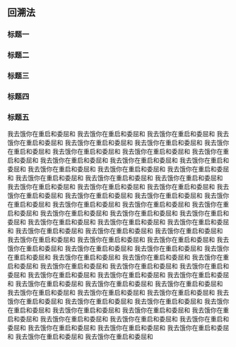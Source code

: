 ##  回溯法


### 标题一
### 标题二
### 标题三
### 标题四
### 标题五


我去饿你在重启和委屈和
我去饿你在重启和委屈和
我去饿你在重启和委屈和
我去饿你在重启和委屈和
我去饿你在重启和委屈和
我去饿你在重启和委屈和
我去饿你在重启和委屈和
我去饿你在重启和委屈和
我去饿你在重启和委屈和
我去饿你在重启和委屈和
我去饿你在重启和委屈和
我去饿你在重启和委屈和
我去饿你在重启和委屈和
我去饿你在重启和委屈和
我去饿你在重启和委屈和
我去饿你在重启和委屈和
我去饿你在重启和委屈和
我去饿你在重启和委屈和
我去饿你在重启和委屈和
我去饿你在重启和委屈和
我去饿你在重启和委屈和
我去饿你在重启和委屈和
我去饿你在重启和委屈和
我去饿你在重启和委屈和
我去饿你在重启和委屈和
我去饿你在重启和委屈和
我去饿你在重启和委屈和
我去饿你在重启和委屈和
我去饿你在重启和委屈和
我去饿你在重启和委屈和
我去饿你在重启和委屈和
我去饿你在重启和委屈和
我去饿你在重启和委屈和
我去饿你在重启和委屈和
我去饿你在重启和委屈和
我去饿你在重启和委屈和
我去饿你在重启和委屈和
我去饿你在重启和委屈和
我去饿你在重启和委屈和
我去饿你在重启和委屈和
我去饿你在重启和委屈和
我去饿你在重启和委屈和
我去饿你在重启和委屈和
我去饿你在重启和委屈和
我去饿你在重启和委屈和
我去饿你在重启和委屈和
我去饿你在重启和委屈和
我去饿你在重启和委屈和
我去饿你在重启和委屈和
我去饿你在重启和委屈和
我去饿你在重启和委屈和
我去饿你在重启和委屈和
我去饿你在重启和委屈和
我去饿你在重启和委屈和
我去饿你在重启和委屈和
我去饿你在重启和委屈和
我去饿你在重启和委屈和
我去饿你在重启和委屈和
我去饿你在重启和委屈和
我去饿你在重启和委屈和
我去饿你在重启和委屈和
我去饿你在重启和委屈和
我去饿你在重启和委屈和
我去饿你在重启和委屈和
我去饿你在重启和委屈和
我去饿你在重启和委屈和
我去饿你在重启和委屈和
我去饿你在重启和委屈和
我去饿你在重启和委屈和
我去饿你在重启和委屈和
我去饿你在重启和委屈和
我去饿你在重启和委屈和
我去饿你在重启和委屈和
我去饿你在重启和委屈和
我去饿你在重启和委屈和